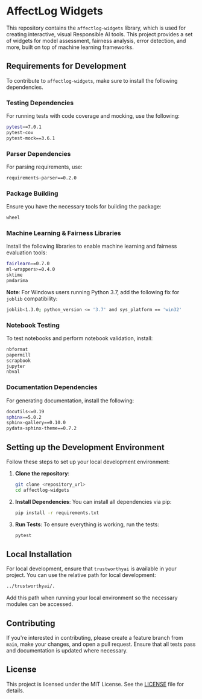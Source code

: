 # AffectLog Widgets

This repository contains the `affectlog-widgets` library, which is used for creating interactive, visual Responsible AI tools. This project provides a set of widgets for model assessment, fairness analysis, error detection, and more, built on top of machine learning frameworks.

## Requirements for Development

To contribute to `affectlog-widgets`, make sure to install the following dependencies.

### Testing Dependencies

For running tests with code coverage and mocking, use the following:

```bash
pytest==7.0.1
pytest-cov
pytest-mock==3.6.1
```

### Parser Dependencies

For parsing requirements, use:

```bash
requirements-parser==0.2.0
```

### Package Building

Ensure you have the necessary tools for building the package:

```bash
wheel
```

### Machine Learning & Fairness Libraries

Install the following libraries to enable machine learning and fairness evaluation tools:

```bash
fairlearn==0.7.0
ml-wrappers>=0.4.0
sktime
pmdarima
```

**Note**: For Windows users running Python 3.7, add the following fix for `joblib` compatibility:

```bash
joblib<1.3.0; python_version <= '3.7' and sys_platform == 'win32'
```

### Notebook Testing

To test notebooks and perform notebook validation, install:

```bash
nbformat
papermill
scrapbook
jupyter
nbval
```

### Documentation Dependencies

For generating documentation, install the following:

```bash
docutils<=0.19
sphinx==5.0.2
sphinx-gallery==0.10.0
pydata-sphinx-theme==0.7.2
```

## Setting up the Development Environment

Follow these steps to set up your local development environment:

1. **Clone the repository**:
    ```bash
    git clone <repository_url>
    cd affectlog-widgets
    ```

2. **Install Dependencies**:
    You can install all dependencies via pip:
    ```bash
    pip install -r requirements.txt
    ```

3. **Run Tests**:
    To ensure everything is working, run the tests:
    ```bash
    pytest
    ```

## Local Installation

For local development, ensure that `trustworthyai` is available in your project. You can use the relative path for local development:

```bash
../trustworthyai/.
```

Add this path when running your local environment so the necessary modules can be accessed.

## Contributing

If you're interested in contributing, please create a feature branch from `main`, make your changes, and open a pull request. Ensure that all tests pass and documentation is updated where necessary.

## License

This project is licensed under the MIT License. See the [LICENSE](LICENSE) file for details.